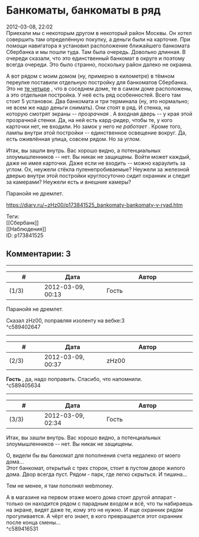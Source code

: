 Банкоматы, банкоматы в ряд
==========================

  
2012-03-08, 22:02  
 Приехали мы с некоторым другом в некоторый район Москвы. Он хотел совершить там определённую покупку, а деньги были на карточке. При помощи навигатора я установил расположение ближайшего банкомата Сбербанка и мы пошли туда. Там была очередь. Довольно длинная. В очереди сказали, что это единственный банкомат в округе и поэтому всегда очереди. Это было странно, поскольку район далеко не окраина.   
   
 А вот рядом с моим домом (ну, примерно в километре) в тёмном переулке поставили отдельную постройку для банкоматов Сбербанка. Это не  [те четыре](О%20Сбербанке)  , что в соседнем доме, те в самом доме расположены, а это отдельная постройка. У неё есть ряд особенностей. Всего там стоит 5 установок. Два банкомата и три терминала (ну, это нормально; не всем же надо деньги снимать). Они стоят в ряд. И стенка, на которую смотрят экраны --  *прозрачная*  . А входная дверь -- у края этой прозрачной стенки. Да, на ней есть кард-ридер, чтобы те, у кого карточки нет, не входили. Но замок у него  *не работает*  . Кроме того, лампы внутри этой постройки -- единственное освещение вокруг. Да, есть оживлённая улица, совсем рядом. Но за углом.   
   
 Итак, вы зашли внутрь. Вас хорошо видно, а потенциальных злоумышленников -- нет. Вы никак не защищены. Войти может каждый, даже не имея карточки. Даже если не входить -- можно караулить за углом. Ох, неужели стёкла пуленепробиваемые? Неужели за железной дверью внутри этой постройки круглосуточно сидит охранник и следит за камерами? Неужели есть и внешние камеры?   
   
 Паранойя не дремлет.   
  
<https://diary.ru/~zHz00/p173841525_bankomaty-bankomaty-v-ryad.htm>  
  
Теги:  
[[Сбербанк]]  
[[Наблюдения]]  
ID: p173841525  


Комментарии: 3
--------------

  


---



|         #         |              Дата              |                     Автор                     |           ID           |
| --- | --- | --- | --- |
| (1/3) | 2012-03-09, 00:13 | Гость | c589402647 |

  
  Паранойя не дремлет.    
   
 Сказал zHz00, поправляя изоленту на вебке:3   
 ^c589402647

---



|         #         |              Дата              |                     Автор                     |           ID           |
| --- | --- | --- | --- |
| (2/3) | 2012-03-09, 00:37 | zHz00 | c589405634 |

  
  **Гость**  , да, надо поправить. Спасибо, что напомнили.   
 ^c589405634

---



|         #         |              Дата              |                     Автор                     |           ID           |
| --- | --- | --- | --- |
| (3/3) | 2012-03-09, 02:34 | Гость | c589416531 |

  
  Итак, вы зашли внутрь. Вас хорошо видно, а потенциальных злоумышленников -- нет. Вы никак не защищены.    
   
 О, видели бы вы банкомат для пополнения счета недалеко от моего дома...   
 Этот банкомат, открытый с трех сторон, стоит в пустом дворе жилого дома. Двор всегда пуст. Рядом - парк, где легко скрыться. И тишина...   
   
 Тем не менее, я там пополнял webmoney.   
   
 А в магазине на первом этаже моего дома стоит другой аппарат - только он находится рядом с парадным входом и всё, что ты набираешь на экране, видят даже те, кому это не нужно. И еще охранник рядом прогуливается. А чёрт его знает, в кого превращается этот охранник после конца смены...   
 ^c589416531